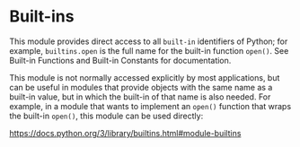# Built-ins


This module provides direct access to all `built-in` identifiers of Python; for
example, `builtins.open` is the full name for the built-in function `open()`.
See Built-in Functions and Built-in Constants for documentation.

This module is not normally accessed explicitly by most applications, but can be
useful in modules that provide objects with the same name as a built-in value,
but in which the built-in of that name is also needed. For example, in a module
that wants to implement an `open()` function that wraps the built-in `open()`,
this module can be used directly:

https://docs.python.org/3/library/builtins.html#module-builtins
